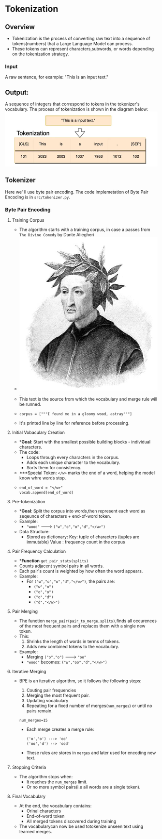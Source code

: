 # Tokenization

## Overview
- Tokenization is the process of converting raw text into a sequence of tokens(numbers) that a Large Language Model can process.
- These tokens can represent characters,subwords, or words depending on the tokenization strategy.
 

### Input
A raw sentence, for example: 
"This is an input text."

## Output:
A sequence of integers that correspond to tokens in the tokenizer's vocabulary.
The process of tokenization is shown in the diagram below:
![Output Example](../assets/tokenization.png)

## Tokenizer 
Here we' ll use byte pair encoding.
The code implemetation of Byte Pair Encoding is in `src/tokenizer.py`.
### Byte Pair Encoding
1. Training Corpus
   - The algorithm starts with a training corpus, in case a passes from `The Divine Comedy` by Dante Aliegheri
   - ![Dante](../assets/dante.jpg).
   - This text is the source from which the vocabulary and merge rule will be runned.
   - ````
     corpus = ["""I found me in a gloomy wood, astray"""]

   - It's printed line by line for reference before
     processing.
2. Initial Vobaculary Creation
   - ***Goal**: Start with the smallest possible building blocks - individual characters.
   - The code:
     - Loops through every characters in the corpus.
     - Adds each unique character to the vocabulary.
     -  Sorts them for consistency.
   - ***Special Token: `</w>` marks the end of a word, helping the model know whre words stop.
   - ````
     end_of_word = "</w>"
     vocab.append(end_of_word)

3. Pre-tokenization
   - ***Goal**: Split the corpus into words,then represent each word as seqeunce of characters + end-of-word token.
   - Example:
     - `"wood"` ---> `("w","o","o","d","</w>")`
   - Data Structure:
     - Stored as dictionary:
        Key: tuple of characters (tuples are immutable)
        Value : frequency count in the corpus
4. Pair Frequency Calculation
   - ***Function** `get_pair_stats(splits)`
   - Counts adjacent symbol pairs in all words.
   - Each pair's count is weighted by how often the word appears.
   - Example:
     - For `("w","o","o","d","</w>")`, the pairs are:
        - `("w","o")`
        - `("o","o")`
        - `("o","d")`
        - `("d","</w>")`
5. Pair Merging
   - The function `merge_pair(pair_to_merge,splits)`,finds all occurences of the most frequent pairs and replaces them with a single new token.
   - This:
      1. Shrinks the length of words in terms of tokens.
      2. Adds new combined tokens to the vocabulary.
   - Example:
      - Merging `("o","o")` ---> `"oo"`
      - `"wood"` becomes: `("w","oo","d","</w>")`

6. Iterative Merging
   - BPE is an iterative algorithm, so it follows the following steps:
       1. Couting pair frequencies
       2.  Merging the most frequent pair.
       3.  Updating vocabulary
       4.  Repeating for a fixed number of merges(`num_merges`) or until no pairs remain.
          
         num_merges=15

      - Each merge creates a merge rule:
         ```
         ('o','o') ---> 'oo'
         ('oo','d') --> 'ood'

      - These rules are stores in `merges` and later used for encoding new text.

7. Stopping Criteria
   - The algorithm stops when:
     - It reaches the `num_merges` limit.
     - Or no more symbol pairs(i.e all words are a single token).

8. Final Vocabulary
   - At the end, the vocabulary contains:
      - Orinal characters
      - End-of-word token
      - All merged tokens discovered during training
   - The vocabularycan now be used totokenize unseen text using learned merges.
         








